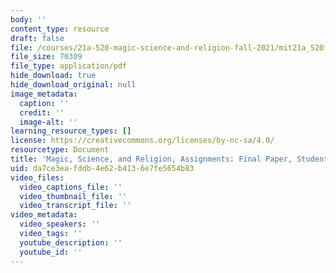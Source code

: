 ```yaml
---
body: ''
content_type: resource
draft: false
file: /courses/21a-520-magic-science-and-religion-fall-2021/mit21a_520f21_finalpaper_ex2.pdf
file_size: 70309
file_type: application/pdf
hide_download: true
hide_download_original: null
image_metadata:
  caption: ''
  credit: ''
  image-alt: ''
learning_resource_types: []
license: https://creativecommons.org/licenses/by-nc-sa/4.0/
resourcetype: Document
title: 'Magic, Science, and Religion, Assignments: Final Paper, Student Example 2'
uid: da7ce3ea-fddb-4e62-b413-6e7fe5654b83
video_files:
  video_captions_file: ''
  video_thumbnail_file: ''
  video_transcript_file: ''
video_metadata:
  video_speakers: ''
  video_tags: ''
  youtube_description: ''
  youtube_id: ''
---
```


